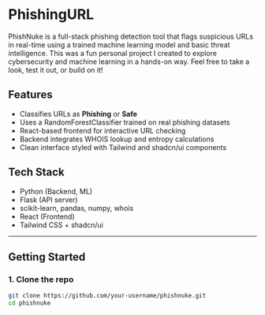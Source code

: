 # PhishingURL

PhishNuke is a full-stack phishing detection tool that flags suspicious URLs in real-time using a trained machine learning model and basic threat intelligence. This was a fun personal project I created to explore cybersecurity and machine learning in a hands-on way. Feel free to take a look, test it out, or build on it!

## Features

- Classifies URLs as **Phishing** or **Safe**
- Uses a RandomForestClassifier trained on real phishing datasets
- React-based frontend for interactive URL checking
- Backend integrates WHOIS lookup and entropy calculations
- Clean interface styled with Tailwind and shadcn/ui components

## Tech Stack

- Python (Backend, ML)
- Flask (API server)
- scikit-learn, pandas, numpy, whois
- React (Frontend)
- Tailwind CSS + shadcn/ui

---

## Getting Started

### 1. Clone the repo

```bash
git clone https://github.com/your-username/phishnuke.git
cd phishnuke
